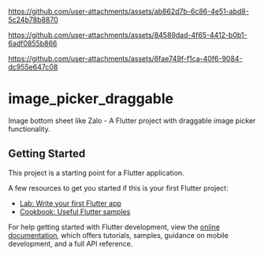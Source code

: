 

https://github.com/user-attachments/assets/ab862d7b-6c86-4e51-abd8-5c24b78b8870


https://github.com/user-attachments/assets/84589dad-4f65-4412-b0b1-6adf0855b866



https://github.com/user-attachments/assets/6fae749f-f1ca-40f6-9084-dc955e647c08

# image_picker_draggable
Image bottom sheet like Zalo - A Flutter project with draggable image picker functionality.

## Getting Started

This project is a starting point for a Flutter application.

A few resources to get you started if this is your first Flutter project:

- [Lab: Write your first Flutter app](https://docs.flutter.dev/get-started/codelab)
- [Cookbook: Useful Flutter samples](https://docs.flutter.dev/cookbook)

For help getting started with Flutter development, view the
[online documentation](https://docs.flutter.dev/), which offers tutorials,
samples, guidance on mobile development, and a full API reference.
